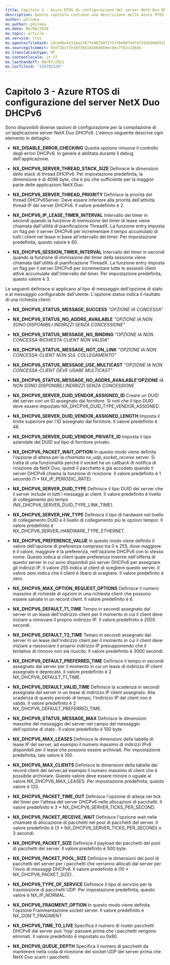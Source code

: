 ```yaml
---
title: Capitolo 3 - Azure RTOS di configurazione del server NetX Duo DHCPv6
description: Questo capitolo contiene una descrizione delle Azure RTOS di configurazione del server NetX Duo DHCPv6.
author: philmea
ms.author: philmea
ms.date: 06/08/2020
ms.topic: article
ms.service: rtos
ms.openlocfilehash: 1dc0d6e41118a2f67fe98758f1f31f84d074d7af342b9db93162ffe6354077ea
ms.sourcegitcommit: 93d716cf7e3d735b18246d659ec9ec7f82c336de
ms.translationtype: MT
ms.contentlocale: it-IT
ms.lasthandoff: 08/07/2021
ms.locfileid: "116792129"
---
```

# <a name="chapter-3---azure-rtos-netx-duo-dhcpv6-server-configuration-options"></a>Capitolo 3 - Azure RTOS di configurazione del server NetX Duo DHCPv6

Sono disponibili diverse opzioni di configurazione per la compilazione di un'applicazione server NetX Duo DHCPv6. L'elenco seguente descrive ogni elemento in dettaglio:
  
- **NX_DISABLE_ERROR_CHECKING** Questa opzione rimuove il controllo degli errori DHCPv6. In genere è abilitata durante il debug dell'applicazione.  
  
- **NX_DHCPV6_SERVER_THREAD_STACK_SIZE** Definisce le dimensioni dello stack di thread DHCPv6. Per impostazione predefinita, la dimensione è di 4096 byte, che è più che sufficiente per la maggior parte delle applicazioni NetX Duo.

- **NX_DHCPV6_SERVER_THREAD_PRIORITY** Definisce la priorità del thread DHCPv6Server. Deve essere inferiore alla priorità dell'attività thread IP del server DHCPv6. Il valore predefinito è 2.

- **NX_DHCPV6_IP_LEASE_TIMER_INTERVAL** Intervallo del timer in secondi quando la funzione di immissione del timer di lease viene chiamata dall'utilità di pianificazione ThreadX. La funzione entry imposta un flag per il server DHCPv6 per incrementare il tempo accumulato di tutti i client nel lease in base all'intervallo del timer. Per impostazione predefinita, questo valore è 60.

- **NX_DHCPV6_SESSION_TIMER_INTERVAL** Intervallo del timer in secondi quando la funzione di immissione del timer della sessione viene chiamata dall'utilità di pianificazione ThreadX. La funzione entry imposta un flag per il server DHCPv6 per incrementare tutte le sessioni client attive accumulate dall'intervallo del timer. Per impostazione predefinita, questo valore è 3.

Le seguenti definisce si applicano al tipo di messaggio dell'opzione di stato e al messaggio configurabile dall'utente. L'opzione status indica il risultato di una richiesta client:

- **NX_DHCPV6_STATUS_MESSAGE_SUCCESS** *"OPZIONE IA CONCESSA"*

- **NX_DHCPV6_STATUS_NO_ADDRS_AVAILABLE** *"OPZIONE IA NON SONO DISPONIBILI INDIRIZZI SENZA CONCESSIONE"*

- **NX_DHCPV6_STATUS_MESSAGE_NO_BINDING** *"OPZIONE IA NON CONCESSA-RICHIESTA CLIENT NON VALIDA"*

- **NX_DHCPV6_STATUS_MESSAGE_NOT_ON_LINK** *"OPZIONE IA NON CONCESSA-CLIENT NON SUL COLLEGAMENTO"*

- **NX_DHCPV6_STATUS_MESSAGE_USE_MULTICAST** *"OPZIONE IA NON CONCESSA-CLIENT DEVE USARE MULTICAST"*

- **NX_DHCPV6_STATUS_MESSAGE_NO_ADDRS_AVAILABLE'OPZIONE** *IA NON SONO DISPONIBILI INDIRIZZI SENZA CONCESSIONE*

- **NX_DHCPV6_SERVER_DUID_VENDOR_ASSIGNED_ID** Creare un DUID del server con un ID assegnato dal fornitore. Si noti che il tipo DUID deve essere impostato NX_DHCPV6_DUID_TYPE_VENDOR_ASSIGNED.

- **NX_DHCPV6_SERVER_DUID_VENDOR_ASSIGNED_LENGTH** Imposta il limite superiore per l'ID assegnato dal fornitore. Il valore predefinito è 48.

- **NX_DHCPV6_SERVER_DUID_VENDOR_PRIVATE_ID** Imposta il tipo aziendale del DUID sul tipo di fornitore privato.

- **NX_DHCPV6_PACKET_WAIT_OPTION** In questo modo viene definita l'opzione di attesa per la *chiamata nx_udp_socket_receive* server. Si tratta di una funzionalità perché il socket ha un callback di notifica di ricezione da NetX Duo, quindi il pacchetto è già accodato quando il server DHCPv6 chiama la funzione di ricezione. Il valore predefinito è 1 secondo (1 * NX_IP_PERIODIC_RATE).

- **NX_DHCPV6_SERVER_DUID_TYPE** Definisce il tipo DUID del server che il server include in tutti i messaggi ai client. Il valore predefinito è livello di collegamento più tempo (NX_DHCPV6_SERVER_DUID_TYPE_LINK_TIME).

- **NX_DHCPV6_SERVER_HW_TYPE** Definisce il tipo di hardware nel livello di collegamento DUID e il livello di collegamento più le opzioni tempor. Il valore predefinito è NX_DHCPV6_SERVER_HARDWARE_TYPE_ETHERNET.

- **NX_DHCPV6_PREFERENCE_VALUE** In questo modo viene definito il valore dell'opzione di preferenza compreso tra 0 e 255, dove maggiore è il valore, maggiore è la preferenza, nell'opzione DHCPv6 con lo stesso nome. Questo indica al client quale preferenza inserire nell'offerta di questo server in cui sono disponibili più server DHCPv6 per assegnare gli indirizzi IP. Il valore 255 indica al client di scegliere questo server. Il valore zero indica che il client è libero di scegliere. Il valore predefinito è zero.

- **NX_DHCPV6_MAX_OPTION_REQUEST_OPTIONS** Definisce il numero massimo di richieste di opzioni in una richiesta client che possono essere salvate in un record client. Il valore predefinito è 6.

- **NX_DHCPV6_DEFAULT_T1_TIME** Tempo in secondi assegnato dal server in un lease dell'indirizzo client per il momento in cui il client deve iniziare a rinnovare il proprio indirizzo IP. Il valore predefinito è 2000 secondi.

- **NX_DHCPV6_DEFAULT_T2_TIME** Tempo in secondi assegnato dal server in un lease dell'indirizzo client per il momento in cui il client deve iniziare a riassociare il proprio indirizzo IP presupponendo che il tentativo di rinnovo non sia riuscito. Il valore predefinito è 3000 secondi.

- **NX_DHCPV6_DEFAULT_PREFERRED_TIME** Definisce il tempo in secondi assegnato dal server per il momento in cui un lease di indirizzo IP client assegnato è deprecato. Il valore predefinito è 2 NX_DHCPV6_DEFAULT_T1_TIME.

- **NX_DHCPV6_DEFAULT_VALID_TIME** Definisce la scadenza in secondi assegnata dal server in un lease di indirizzo IP client assegnato. Alla scadenza di questo periodo di tempo, l'indirizzo IP del client non è valido. Il valore predefinito è 2 NX_DHCPV6_DEFAULT_PREFERRED_TIME.

- **NX_DHCPV6_STATUS_MESSAGE_MAX** Definisce le dimensioni massime del messaggio del server nel campo del messaggio dell'opzione di stato . Il valore predefinito è 100 byte.

- **NX_DHCPV6_MAX_LEASES** Definisce le dimensioni della tabella di lease IP del server, ad esempio il numero massimo di indirizzi IPv6 disponibili per il lease che possono essere archiviati. Per impostazione predefinita, tale valore è 100.

- **NX_DHCPV6_MAX_CLIENTS** Definisce le dimensioni della tabella dei record client del server,ad esempio il numero massimo di client che è possibile archiviare. Questo valore deve essere minore o uguale al valore NX_DHCPV6_MAX_LEASES. Per impostazione predefinita, questo valore è 120.

- **NX_DHCPV6_PACKET_TIME_OUT** Definisce l'opzione di attesa nei tick del timer per l'attesa del server DHCPv6 nelle allocazioni di pacchetti. Il valore predefinito è 3 * NX_DHCPV6_SERVER_TICKS_PER_SECOND.

- **NX_DHCPV6_PACKET_RECEIVE_WAIT** Definisce l'opzione wait nelle chiamate di allocazione di pacchetti nel pool di pacchetti del server. Il valore predefinito è (3 * NX_DHCPV6_SERVER_TICKS_PER_SECOND) o 3 secondi.

- **NX_DHCPV6_PACKET_SIZE** Definisce il payload dei pacchetti del pool di pacchetti del server. Il valore predefinito è 500 byte.

- **NX_DHCPV6_PACKET_POOL_SIZE** Definisce le dimensioni del pool di pacchetti del server per i pacchetti che verranno allocati dal server per l'invio di messaggi DHCPv6. Il valore predefinito è (10 * NX_DHCPV6_PACKET_SIZE).

- **NX_DHCPV6_TYPE_OF_SERVICE** Definisce il tipo di servizio per la trasmissione di pacchetti UDP. Per impostazione predefinita, questo valore è NX_IP_NORMAL.

- **NX_DHCPV6_FRAGMENT_OPTION** In questo modo viene definita l'opzione Frammentazione socket server. Il valore predefinito è NX_DON'T_FRAGMENT

- **NX_DHCPV6_TIME_TO_LIVE** Specifica il numero di router pacchetti DHCPv6 dal server può 'hop' passare prima che i pacchetti vengono eliminati. Il valore predefinito è impostato su 0x80.

- **NX_DHCPV6_QUEUE_DEPTH** Specifica il numero di pacchetti da mantenere nella coda di ricezione del socket UDP del server prima che NetX Duo scarti i pacchetti.